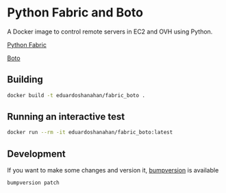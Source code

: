 # Python Fabric and Boto

A Docker image to control remote servers in EC2 and OVH using Python.

[Python Fabric](http://www.fabfile.org/)

[Boto](https://github.com/boto/boto3)

## Building

```bash
docker build -t eduardoshanahan/fabric_boto .
```

## Running an interactive test

```bash
docker run --rm -it eduardoshanahan/fabric_boto:latest
```

## Development

If you want to make some changes and version it, [bumpversion](https://pypi.python.org/pypi/bumpversion) is available

```bash
bumpversion patch
```
